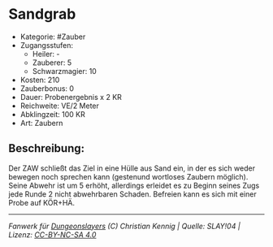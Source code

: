 # Sandgrab  
- Kategorie: #Zauber  
- Zugangsstufen:  
  - Heiler: -  
  - Zauberer: 5  
  - Schwarzmagier: 10  
- Kosten: 210  
- Zauberbonus: 0  
- Dauer: Probenergebnis x 2 KR  
- Reichweite: VE/2 Meter  
- Abklingzeit: 100 KR  
- Art: Zaubern     

## Beschreibung:
Der ZAW schließt das Ziel in eine Hülle aus Sand ein, in der es sich weder bewegen noch sprechen kann (gestenund wortloses Zaubern möglich). Seine Abwehr ist um 5 erhöht, allerdings erleidet es zu Beginn seines Zugs jede Runde 2 nicht abwehrbaren Schaden. Befreien kann es sich mit einer Probe auf KÖR+HÄ.


___
*Fanwerk für [Dungeonslayers](https://www.dungeonslayers.net/) (C) Christian Kennig | Quelle: SLAY!04 | Lizenz: [CC-BY-NC-SA 4.0](https://creativecommons.org/licenses/by-nc-sa/4.0/deed.de)*